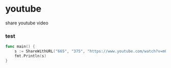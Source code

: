 # youtube
share youtube video

### test

```go
func main() {
	s := ShareWithURL("665", "375", "https://www.youtube.com/watch?v=m0xLvtLfwrQ")
	fmt.Println(s)
}

```